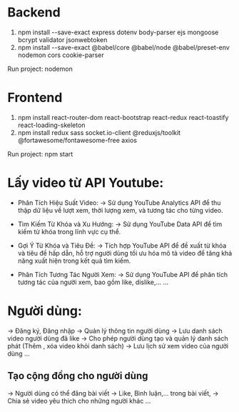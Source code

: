 # Backend

1. npm install --save-exact express dotenv body-parser ejs mongoose bcrypt validator jsonwebtoken
2. npm install --save-exact @babel/core @babel/node @babel/preset-env nodemon cors cookie-parser

Run project: nodemon

# Frontend

1. npm install react-router-dom react-bootstrap react-redux react-toastify react-loading-skeleton
2. npm install redux sass socket.io-client @reduxjs/toolkit @fortawesome/fontawesome-free axios

Run project: npm start

# Lấy video từ API Youtube:

- Phân Tích Hiệu Suất Video:
  -> Sử dụng YouTube Analytics API để thu thập dữ liệu về lượt xem, thời lượng xem, và tương tác cho từng video.

- Tìm Kiếm Từ Khóa và Xu Hướng:
  -> Sử dụng YouTube Data API để tìm kiếm từ khóa trong lĩnh vực cụ thể.

- Gợi Ý Từ Khóa và Tiêu Đề:
  -> Tích hợp YouTube API để đề xuất từ khóa và tiêu đề hấp dẫn, hỗ trợ người dùng tối ưu hóa mô tả video để tăng khả năng xuất hiện trong kết quả tìm kiếm.

- Phân Tích Tương Tác Người Xem:
  -> Sử dụng YouTube API để phân tích tương tác của người xem, bao gồm like, dislike,...
  ...

# Người dùng:

-> Đăng ký, Đăng nhập
-> Quản lý thông tin người dùng
-> Lưu danh sách video người dùng đã like
-> Cho phép người dùng tạo và quản lý danh sách phát (Thêm , xóa video khỏi danh sách)
-> Lưu lịch sử xem video của người dùng
...

## Tạo cộng đồng cho người dùng

-> Người dùng có thể đăng bài viết
-> Like, Bình luận,... trong bài viết,
-> Chia sẻ video yêu thích cho những người khác
...
